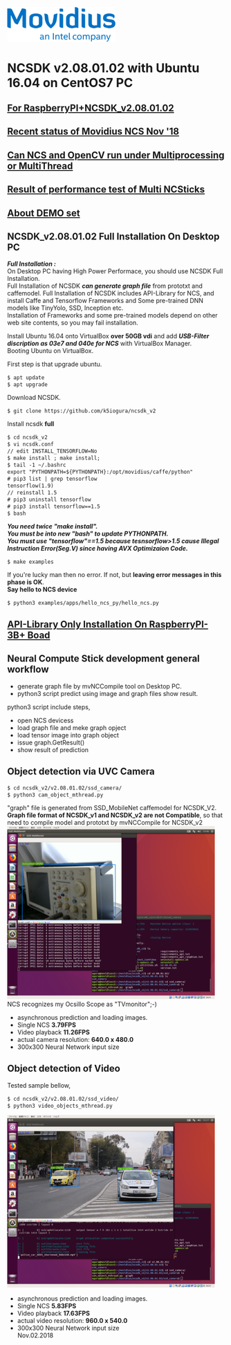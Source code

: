 <img src="./files/movidius.png" alt="movidius" width="250"/>

# NCSDK v2.08.01.02 with Ubuntu 16.04 on CentOS7 PC  

## [For RaspberryPI+NCSDK_v2.08.01.02](RaspberryPiModelB+.md)

## [Recent status of Movidius NCS Nov '18](status_of_myriad.md)

## [Can NCS and OpenCV run under Multiprocessing or MultiThread](multi_proc_thread_cv2_mvnc.md)

## [Result of performance test of Multi NCSticks](NCSxNset.md)

## [About DEMO set](Raspbian_StartDemo.md)

## NCSDK_v2.08.01.02 Full Installation On Desktop PC
***Full Installation :***  
On Desktop PC having High Power Performace, you should use NCSDK Full Installation.  
Full Installation of NCSDK ***can generate graph file*** from prototxt and caffemodel. 
Full Installation of NCSDK includes API-Library for NCS, and install Caffe and Tensorflow Frameworks and Some pre-trained DNN models like TinyYolo, SSD, Inception etc.  
Installation of Frameworks and some pre-trained models depend on other web site contents, so you may fail installation.  

Install Ubuntu 16.04 onto VirtualBox **over 50GB vdi** and add ***USB-Filter discription as 03e7 and 040e for NCS*** with VirtualBox Manager.  
Booting Ubuntu on VirtualBox.  

First step is that upgrade ubuntu.  
```
$ apt update
$ apt upgrade
```
Download NCSDK.  
```
$ git clone https://github.com/k5iogura/ncsdk_v2
```
Install ncsdk **full**  
```
$ cd ncsdk_v2
$ vi ncsdk.conf
// edit INSTALL_TENSORFLOW=No
$ make install ; make install;
$ tail -1 ~/.bashrc
export "PYTHONPATH=${PYTHONPATH}:/opt/movidius/caffe/python"
# pip3 list | grep tensorflow
tensorflow(1.9)
// reinstall 1.5
# pip3 uninstall tensorflow
# pip3 install tensorflow==1.5
$ bash
```
***You need twice "make install".***  
***You must be into new "bash" to update PYTHONPATH.***  
***You must use "tensorflow"==1.5 because tesnsorflow>1.5 cause Illegal Instruction Error(Seg.V) since having AVX Optimizaion Code.***
```
$ make examples
```
If you're lucky man then no error. If not, but **leaving error messages in this phase is OK**.  
**Say hello to NCS device**
```
$ python3 examples/apps/hello_ncs_py/hello_ncs.py
```
## [API-Library Only Installation On RaspberryPI-3B+ Boad](RaspberryPiModelB+.md)  

## Neural Compute Stick development general workflow  
- generate graph file by mvNCCompile tool on Desktop PC.
- python3 script predict using image and graph files show result.

python3 script include steps,
- open NCS devicess
- load graph file and meke graph opject
- load tensor image into graph object
- issue graph.GetResult()
- show result of prediction

## Object detection via UVC Camera

```
$ cd ncsdk_v2/v2.08.01.02/ssd_camera/
$ python3 cam_object_mthread.py
```
"graph" file is generated from SSD_MobileNet caffemodel for NCSDK_V2. **Graph file format of NCSDK_v1 and NCSDK_v2 are not Compatible**, so that need to compile model and prototxt by mvNCCompile for NCSDK_v2  
<img src="./files/cam_object_mthread.png" alt="Camera Objects" width="480"/>  
NCS recognizes my Ocsillo Scope as "TVmonitor";-)
- asynchronous prediction and loading images.  
- Single NCS **3.79FPS**  
- Video playback **11.26FPS**
- actual camera resolution: **640.0 x 480.0**  
- 300x300 Neural Network input size  

## Object detection of Video
Tested sample bellow,
```
$ cd ncsdk_v2/v2.08.01.02/ssd_video/
$ python3 video_objects_mthread.py
```
<img src="./files/video_object_mthread.png" alt="Video Objects" width="480"/>  

- asynchronous prediction and loading images.  
- Single NCS **5.83FPS**  
- Video playback **17.63FPS**
- actual video resolution: **960.0 x 540.0**  
- 300x300 Neural Network input size  
Nov.02.2018  
